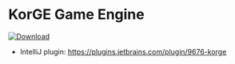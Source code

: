 # KorGE Game Engine

[ ![Download](https://api.bintray.com/packages/korlibs/korlibs/korge-plugins/images/download.svg) ](https://bintray.com/korlibs/korlibs/korge-plugins/_latestVersion)

* IntelliJ plugin: <https://plugins.jetbrains.com/plugin/9676-korge>
